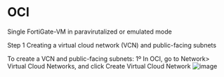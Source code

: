 # OCI
Single FortiGate-VM in paravirutalized or emulated mode

Step 1
  Creating a virtual cloud network (VCN) and public-facing subnets

  To create a VCN and public-facing subnets:
    1º In OCI, go to Network> Virtual Cloud Networks, and click Create Virtual Cloud Network
    ![image](https://github.com/Junior-Mendes/OCI/assets/63074320/3e0dba5c-95f3-48ed-b89d-94564f0c2866)
    
